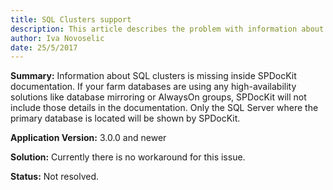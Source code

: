 ```yaml
---
title: SQL Clusters support
description: This article describes the problem with information about SQL clusters missing inside SPDocKit documentation.
author: Iva Novoselic  
date: 25/5/2017
---
```


__Summary:__ Information about SQL clusters is missing inside SPDocKit documentation. If your farm databases are using any high-availability solutions like database mirroring or AlwaysOn groups, SPDocKit will not include those details in the documentation. Only the SQL Server where the primary database is located will be shown by SPDocKit.

__Application Version:__ 3.0.0 and newer

__Solution:__ Currently there is no workaround for this issue.

__Status:__ Not resolved.
